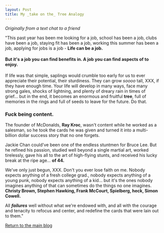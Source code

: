 ```yaml
---
layout: Post
title: My _take on the_ Tree Analogy
---
```

_Originally from a text chat to a friend_

"This past year has been me looking for a job, school has been a job, clubs have been a job, staying fit has been a job, working this summer has been a job, applying for jobs is a job - **Life can be a job.** 

#### But it's a job you can find benefits in. A job you can find aspects of to enjoy.

If life was that simple, saplings would crumble too early for us to ever appreciate their potential, their sturdiness. They can grow _soooo_ tall, XXX, if they have enough time. Your life will develop in many ways, face many strong gales, shocks of lightning, and plenty of dreary rain in times of grief... but in the end, it becomes an enormous and fruitful **tree**, full of memories in the rings and full of seeds to leave for the future. Do that. 


### Fuck being content.



The founder of McDonalds, **Ray Kroc**, wasn't content while he worked as a salesman, so he took the cards he was given and turned it into a multi-billion dollar success story that no one forgets.

Jackie Chan could've been one of the endless stuntmen for Bruce Lee. But he refined his passion, studied well beyond a single martial art, worked tirelessly, gave his all to the art of high-flying stunts, and received his lucky break at the ripe age... **of 44.**

We've only just begun, XXX. Don't you ever lose faith on me. Nobody expects anything of a fresh college grad., nobody expects anything of a young punk, nobody expects anything of a kid... but it's the ones nobody imagines anything of that can sometimes do the things no one imagines. **Christy Brown, Stephen Hawking, Frank McCourt, Spielberg, heck, Simon Cowell.**

All **_failures_** well without what we're endowed with, and all with the courage and tenacity to refocus and center, and redefine the cards that were lain out to them."

[Return to the main blog](https://ngain.github.io/)

